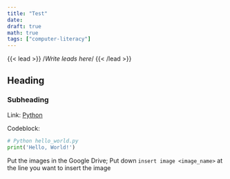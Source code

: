 ```yaml
---
title: "Test"
date: 
draft: true
math: true
tags: ["computer-literacy"]
---
```


{{< lead >}} /*Write leads here*/ {{< /lead >}}

## Heading

### Subheading

Link: [Python](https://en.wikipedia.org/wiki/Python_(programming_language))

Codeblock: 
```python
# Python hello_world.py
print('Hello, World!')
```
Put the images in the Google Drive; Put down `insert image <image_name>` at the line you want to insert the image

